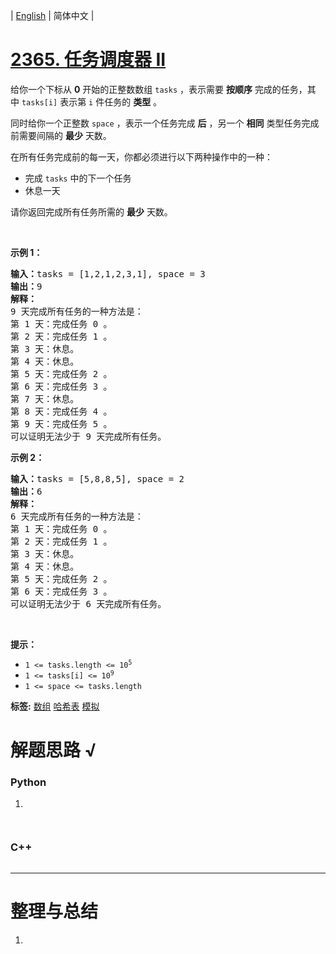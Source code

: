 | [English](README_EN.md) | 简体中文 |

# [2365. 任务调度器 II](https://leetcode.cn/problems/task-scheduler-ii)
<p>给你一个下标从 <strong>0</strong>&nbsp;开始的正整数数组&nbsp;<code>tasks</code>&nbsp;，表示需要 <strong>按顺序</strong>&nbsp;完成的任务，其中&nbsp;<code>tasks[i]</code>&nbsp;表示第&nbsp;<code>i</code>&nbsp;件任务的 <strong>类型</strong>&nbsp;。</p>

<p>同时给你一个正整数&nbsp;<code>space</code>&nbsp;，表示一个任务完成&nbsp;<strong>后</strong>&nbsp;，另一个&nbsp;<strong>相同</strong>&nbsp;类型任务完成前需要间隔的&nbsp;<strong>最少</strong>&nbsp;天数。</p>

<p>在所有任务完成前的每一天，你都必须进行以下两种操作中的一种：</p>

<ul>
	<li>完成&nbsp;<code>tasks</code>&nbsp;中的下一个任务</li>
	<li>休息一天</li>
</ul>

<p>请你返回完成所有任务所需的 <strong>最少</strong>&nbsp;天数。</p>

<p>&nbsp;</p>

<p><strong>示例 1：</strong></p>

<pre><b>输入：</b>tasks = [1,2,1,2,3,1], space = 3
<b>输出：</b>9
<strong>解释：</strong>
9 天完成所有任务的一种方法是：
第 1 天：完成任务 0 。
第 2 天：完成任务 1 。
第 3 天：休息。
第 4 天：休息。
第 5 天：完成任务 2 。
第 6 天：完成任务 3 。
第 7 天：休息。
第 8 天：完成任务 4 。
第 9 天：完成任务 5 。
可以证明无法少于 9 天完成所有任务。
</pre>

<p><strong>示例 2：</strong></p>

<pre><b>输入：</b>tasks = [5,8,8,5], space = 2
<b>输出：</b>6
<strong>解释：</strong>
6 天完成所有任务的一种方法是：
第 1 天：完成任务 0 。
第 2 天：完成任务 1 。
第 3 天：休息。
第 4 天：休息。
第 5 天：完成任务 2 。
第 6 天：完成任务 3 。
可以证明无法少于 6 天完成所有任务。
</pre>

<p>&nbsp;</p>

<p><strong>提示：</strong></p>

<ul>
	<li><code>1 &lt;= tasks.length &lt;= 10<sup>5</sup></code></li>
	<li><code>1 &lt;= tasks[i] &lt;= 10<sup>9</sup></code></li>
	<li><code>1 &lt;= space &lt;= tasks.length</code></li>
</ul>

**标签:**  [数组](https://leetcode.cn/tag/array) [哈希表](https://leetcode.cn/tag/hash-table) [模拟](https://leetcode.cn/tag/simulation) 
# 解题思路 √

### Python

1. 

```python

```


```python

```

### C++

```cpp

```

---



# 整理与总结

1. 